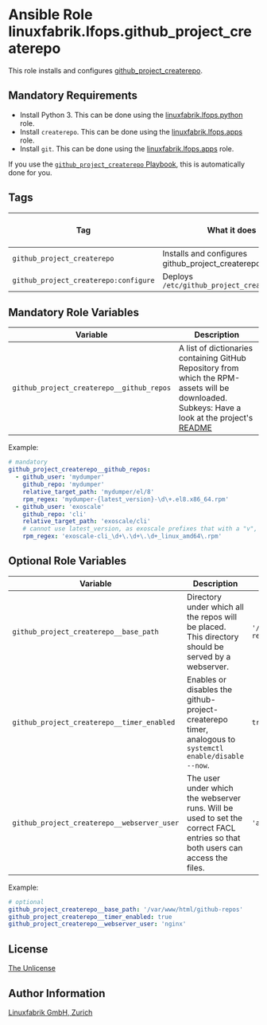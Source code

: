 # Ansible Role linuxfabrik.lfops.github_project_createrepo

This role installs and configures [github_project_createrepo](https://github.com/Linuxfabrik/github-project-createrepo).


## Mandatory Requirements

* Install Python 3. This can be done using the [linuxfabrik.lfops.python](https://github.com/Linuxfabrik/lfops/tree/main/roles/python) role.
* Install `createrepo`. This can be done using the [linuxfabrik.lfops.apps](https://github.com/Linuxfabrik/lfops/tree/main/roles/apps) role.
* Install `git`. This can be done using the [linuxfabrik.lfops.apps](https://github.com/Linuxfabrik/lfops/tree/main/roles/apps) role.

If you use the [`github_project_createrepo` Playbook](https://github.com/Linuxfabrik/lfops/blob/main/playbooks/github_project_createrepo.yml), this is automatically done for you.


## Tags

| Tag           | What it does                                 | Reload / Restart |
| ---           | ------------                                 | ---------------- |
| `github_project_createrepo` | Installs and configures github_project_createrepo | - |
| `github_project_createrepo:configure` | Deploys `/etc/github_project_createrepo.yml` | - |


## Mandatory Role Variables

| Variable | Description |
| -------- | ----------- |
| `github_project_createrepo__github_repos` | A list of dictionaries containing GitHub Repository from which the RPM-assets will be downloaded. Subkeys: Have a look at the project's [README](https://github.com/Linuxfabrik/github-project-createrepo/blob/main/README.md#configuration) |

Example:
```yaml
# mandatory
github_project_createrepo__github_repos:
  - github_user: 'mydumper'
    github_repo: 'mydumper'
    relative_target_path: 'mydumper/el/8'
    rpm_regex: 'mydumper-{latest_version}-\d\+.el8.x86_64.rpm'
  - github_user: 'exoscale'
    github_repo: 'cli'
    relative_target_path: 'exoscale/cli'
    # cannot use latest_version, as exoscale prefixes that with a "v", but there is no "v" in the rpm filename
    rpm_regex: 'exoscale-cli_\d+\.\d+\.\d+_linux_amd64\.rpm'
```


## Optional Role Variables

| Variable | Description | Default Value |
| -------- | ----------- | ------------- |
| `github_project_createrepo__base_path` | Directory under which all the repos will be placed. This directory should be served by a webserver. | `'/var/www/html/github-repos'` |
| `github_project_createrepo__timer_enabled` | Enables or disables the github-project-createrepo timer, analogous to `systemctl enable/disable --now`. | `true` |
| `github_project_createrepo__webserver_user` | The user under which the webserver runs. Will be used to set the correct FACL entries so that both users can access the files. | `'apache'` |

Example:
```yaml
# optional
github_project_createrepo__base_path: '/var/www/html/github-repos'
github_project_createrepo__timer_enabled: true
github_project_createrepo__webserver_user: 'nginx'
```


## License

[The Unlicense](https://unlicense.org/)


## Author Information

[Linuxfabrik GmbH, Zurich](https://www.linuxfabrik.ch)
